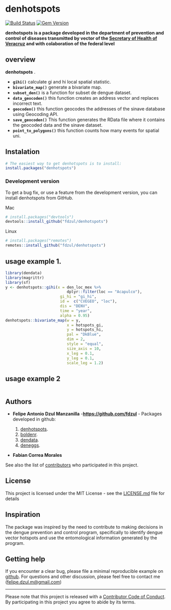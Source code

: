 # **denhotspots**

[![Build Status](https://travis-ci.org/pages-themes/cayman.svg?branch=master)](https://travis-ci.org/pages-themes/cayman) [![Gem Version](https://badge.fury.io/rb/jekyll-theme-cayman.svg)](https://badge.fury.io/rb/jekyll-theme-cayman)

**denhotspots is a package developed in the department of prevention and control of diseases transmitted by vector of the [Secretary of Health of Veracruz](https://www.ssaver.gob.mx/) and with colaboration of the federal level**


## **overview**

**denhotspots** . 

  - **`gihi()`** calculate gi and hi local spatial statistic.
  - **`bivariate_map()`** generate a bivariate map.
  - **`subset_den()`** is a function for subset de dengue dataset.
  - **`data_geocoden()`** this function creates an address vector and replaces incorrect text.
  - **`geocoden()`** this function geocodes the addresses of the sinave database using Geocoding API.
  - **`save_geocoden()`** This function generates the RData file where it contains the geocoded data and the sinave dataset.
  - **`point_to_polygons()`** this function counts how many events for spatial uni.

## Instalation

``` r
# The easiest way to get denhotspots is to install:
install.packages("denhotspots")
```

### Development version

To get a bug fix, or use a feature from the development version, you can
install denhotspots from GitHub.

Mac
``` r
# install.packages("devtools")
devtools::install_github("fdzul/denhotspots")
``` 

Linux
``` r
# install.packages("remotes")
remotes::install_github("fdzul/denhotspots")
``` 


## usage example 1.
``` r
library(dendata)
library(magrittr)
library(sf)
y <- denhotspots::gihi(x = den_loc_mex %>% 
                           dplyr::filter(loc == "Acapulco"),
                        gi_hi = "gi_hi",
                        id =  c("CVEGEO", "loc"),
                        dis = "DENV",
                        time = "year",
                        alpha = 0.95)
denhotspots::bivariate_map(w = y,
                           x = hotspots_gi,
                           y = hotspots_hi,
                           pal = "DkBlue",
                           dim = 2,
                           style = "equal",
                           size_axis = 10,
                           x_leg = 0.1, 
                           y_leg = 0.1,
                           scale_leg = 1.2)
``` 

## usage example 2
``` r

``` 

## Authors

* **Felipe Antonio Dzul Manzanilla** -**https://github.com/fdzul** - Packages developed in github:

  1) [denhotspots](https://github.com/fdzul/denhotspots). 
  2) [boldenr](https://github.com/fdzul/boldenr). 
  3) [dendata](https://github.com/fdzul/dendata).
  4) [deneggs](https://github.com/fdzul/deneggs).

* **Fabian Correa Morales**


See also the list of [contributors](https://github.com/fdzul/denhotspots/contributors) who participated in this project.

## License

This project is licensed under the MIT License - see the [LICENSE.md](LICENSE.md) file for details


## Inspiration

The package was inspired by the need to contribute to making decisions in the dengue prevention and control program, specifically to identify dengue vector hotspots and use the entomological information generated by the program.

## Getting help

If you encounter a clear bug, please file a minimal reproducible example
on [github](https://github.com/fdzul/deneggs/issues). For questions
and other discussion, please feel free to contact me (felipe.dzul.m@gmail.com)

-----

Please note that this project is released with a [Contributor Code of
Conduct](https://dplyr.tidyverse.org/CODE_OF_CONDUCT). By participating
in this project you agree to abide by its terms.
